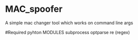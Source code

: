 # MAC_spoofer
A simple mac changer tool which works on command line args

#Required pyhton MODULES
subprocess
optparse
re (regex)
